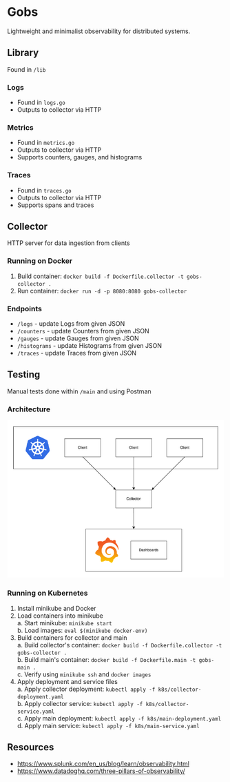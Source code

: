 # Gobs
Lightweight and minimalist observability for distributed systems.

## Library
Found in `/lib`

### Logs
- Found in `logs.go`
- Outputs to collector via HTTP

### Metrics
- Found in `metrics.go`
- Outputs to collector via HTTP
- Supports counters, gauges, and histograms

### Traces
- Found in `traces.go`
- Outputs to collector via HTTP
- Supports spans and traces

## Collector
HTTP server for data ingestion from clients

### Running on Docker
1. Build container: `docker build -f Dockerfile.collector -t gobs-collector .`
2. Run container: `docker run -d -p 8080:8080 gobs-collector`

### Endpoints
- `/logs` - update Logs from given JSON
- `/counters` - update Counters from given JSON
- `/gauges` - update Gauges from given JSON
- `/histograms` - update Histograms from given JSON
- `/traces` - update Traces from given JSON

## Testing
Manual tests done within `/main` and using Postman

### Architecture
![arch](./assets/arch.png)

### Running on Kubernetes
1. Install minikube and Docker
2. Load containers into minikube \
   a. Start minikube: `minikube start` \
   b. Load images: `eval $(minikube docker-env)`
4. Build containers for collector and main \
   a. Build collector's container: `docker build -f Dockerfile.collector -t gobs-collector .` \
   b. Build main's container: `docker build -f Dockerfile.main -t gobs-main .` \
   c. Verify using `minikube ssh` and `docker images`
5. Apply deployment and service files \
   a. Apply collector deployment: `kubectl apply -f k8s/collector-deployment.yaml` \
   b. Apply collector service: `kubectl apply -f k8s/collector-service.yaml` \
   c. Apply main deployment: `kubectl apply -f k8s/main-deployment.yaml` \
   d. Apply main service: `kubectl apply -f k8s/main-service.yaml`

## Resources
- https://www.splunk.com/en_us/blog/learn/observability.html
- https://www.datadoghq.com/three-pillars-of-observability/

